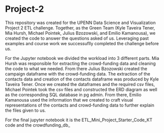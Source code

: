 # Project-2

  This repository was created for the UPENN Data Science and Visualization Project 2 ETL challenge.  Together, as the Green Team (Kyle Taveira Tener, Mia Hursh, Michael Pointek, Julius Bzozowski, and Emilio Kamanousa), we created the code to answer the questions asked of us.  Leveraging past examples and course work we successuflly completed the challenge before us.  

  For the Jupyter notebook we divided the workload into 3 different parts.  Mia Hursh was responsible for extracting the crowd-funding data and cleaning the code to what we needed.  From there Julius Bzozowski created the campaign dataframe with the crowd-funding data.  The extraction of the contacts data and creation of the contacts dataframe was produced by Kyle Taveira Tener.  Once we created the dataframes and the required csv files, Michael Pointek took the csv files and constructed the ERD diagram as well as the corresponding SQL database in pg admin.  From there, Emilio Kamanousa used the information that we created to craft visual representations of the contacts and crowd-funding data to further explain the files given to us.   

For the final jupyter notebook it is the ETL_Mini_Project_Starter_Code_KT code and the crowdfunding_db_
